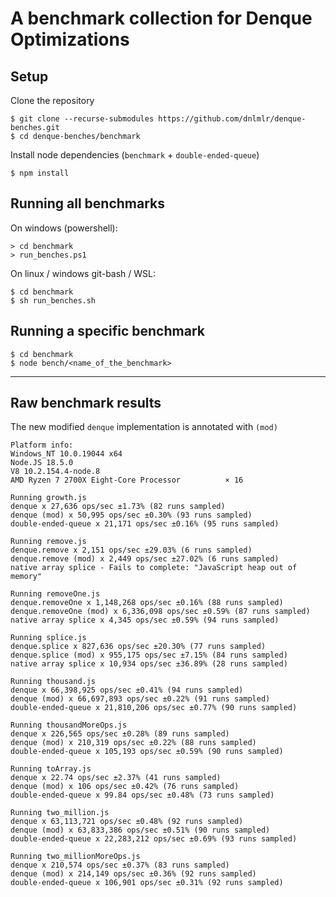 # A benchmark collection for Denque Optimizations

## Setup
Clone the repository
```
$ git clone --recurse-submodules https://github.com/dnlmlr/denque-benches.git
$ cd denque-benches/benchmark
```

Install node dependencies (`benchmark` + `double-ended-queue`)
```
$ npm install
```

## Running all benchmarks 

On windows (powershell):
```
> cd benchmark
> run_benches.ps1
```

On linux / windows git-bash / WSL:
```
$ cd benchmark
$ sh run_benches.sh
```

## Running a specific benchmark
```
$ cd benchmark
$ node bench/<name_of_the_benchmark>
```

----

## Raw benchmark results
The new modified `denque` implementation is annotated with `(mod)`

```
Platform info:
Windows_NT 10.0.19044 x64
Node.JS 18.5.0
V8 10.2.154.4-node.8
AMD Ryzen 7 2700X Eight-Core Processor          × 16

Running growth.js
denque x 27,636 ops/sec ±1.73% (82 runs sampled)
denque (mod) x 50,995 ops/sec ±0.30% (93 runs sampled)
double-ended-queue x 21,171 ops/sec ±0.16% (95 runs sampled)

Running remove.js
denque.remove x 2,151 ops/sec ±29.03% (6 runs sampled)
denque.remove (mod) x 2,449 ops/sec ±27.02% (6 runs sampled)
native array splice - Fails to complete: "JavaScript heap out of memory"

Running removeOne.js
denque.removeOne x 1,148,268 ops/sec ±0.16% (88 runs sampled)
denque.removeOne (mod) x 6,336,098 ops/sec ±0.59% (87 runs sampled)
native array splice x 4,345 ops/sec ±0.59% (94 runs sampled)

Running splice.js
denque.splice x 827,636 ops/sec ±20.30% (77 runs sampled)
denque.splice (mod) x 955,175 ops/sec ±7.15% (84 runs sampled)
native array splice x 10,934 ops/sec ±36.89% (28 runs sampled)

Running thousand.js
denque x 66,398,925 ops/sec ±0.41% (94 runs sampled)
denque (mod) x 66,697,893 ops/sec ±0.22% (91 runs sampled)
double-ended-queue x 21,810,206 ops/sec ±0.77% (90 runs sampled)

Running thousandMoreOps.js
denque x 226,565 ops/sec ±0.28% (89 runs sampled)
denque (mod) x 210,319 ops/sec ±0.22% (88 runs sampled)
double-ended-queue x 105,193 ops/sec ±0.59% (90 runs sampled)

Running toArray.js
denque x 22.74 ops/sec ±2.37% (41 runs sampled)
denque (mod) x 106 ops/sec ±0.42% (76 runs sampled)
double-ended-queue x 99.84 ops/sec ±0.48% (73 runs sampled)

Running two_million.js
denque x 63,113,721 ops/sec ±0.48% (92 runs sampled)
denque (mod) x 63,833,386 ops/sec ±0.51% (90 runs sampled)
double-ended-queue x 22,283,212 ops/sec ±0.69% (93 runs sampled)

Running two_millionMoreOps.js
denque x 210,574 ops/sec ±0.37% (83 runs sampled)
denque (mod) x 214,149 ops/sec ±0.36% (92 runs sampled)
double-ended-queue x 106,901 ops/sec ±0.31% (92 runs sampled)
```